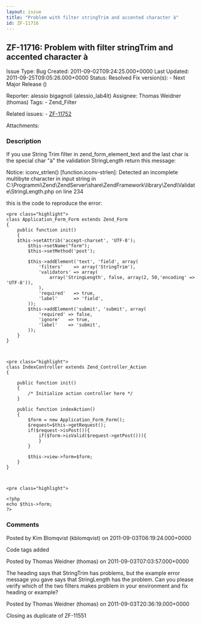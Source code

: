 ```yaml
---
layout: issue
title: "Problem with filter stringTrim and accented character à"
id: ZF-11716
---
```


ZF-11716: Problem with filter stringTrim and accented character à
-----------------------------------------------------------------

 Issue Type: Bug Created: 2011-09-02T09:24:25.000+0000 Last Updated: 2011-09-25T09:05:26.000+0000 Status: Resolved Fix version(s): - Next Major Release ()
 
 Reporter:  alessio bigagnoli (alessio\_lab4it)  Assignee:  Thomas Weidner (thomas)  Tags: - Zend\_Filter
 
 Related issues: - [ZF-11752](/issues/browse/ZF-11752)
 
 Attachments: 
### Description

If you use String Trim filter in zend\_form\_element\_text and the last char is the special char "à" the validation StringLength return this message:

Notice: iconv\_strlen() [function.iconv-strlen]: Detected an incomplete multibyte character in input string in C:\\Programmi\\Zend\\ZendServer\\share\\ZendFramework\\library\\Zend\\Validate\\StringLength.php on line 234

this is the code to reproduce the error:

 
    <pre class="highlight">
    class Application_Form_Form extends Zend_Form
    {
        public function init()
        {
        $this->setAttrib('accept-charset', 'UTF-8');        
            $this->setName("form");
            $this->setMethod('post');
                 
            $this->addElement('text', 'field', array(
                'filters'    => array('StringTrim'),
                'validators' => array(
                    array('StringLength', false, array(2, 50,'encoding' => 'UTF-8')),
                ),
                'required'   => true,
                'label'      => 'field',
            ));     
            $this->addElement('submit', 'submit', array(
                'required' => false,
                'ignore'   => true,
                'label'    => 'submit',
            )); 
        }
    }


 
    <pre class="highlight">
    class IndexController extends Zend_Controller_Action
    {
    
        public function init()
        {
            /* Initialize action controller here */
        }
    
        public function indexAction()
        {
            $form = new Application_Form_Form();
            $request=$this->getRequest();
            if($request->isPost()){
                if($form->isValid($request->getPost())){
                }
            }
    
            $this->view->form=$form;
        }
    }


 
    <pre class="highlight">
    
    <?php 
    echo $this->form;
    ?>


 

 

### Comments

Posted by Kim Blomqvist (kblomqvist) on 2011-09-03T06:19:24.000+0000

Code tags added

 

 

Posted by Thomas Weidner (thomas) on 2011-09-03T07:03:57.000+0000

The heading says that StringTrim has problems, but the example error message you gave says that StringLength has the problem. Can you please verify which of the two filters makes problem in your environment and fix heading or example?

 

 

Posted by Thomas Weidner (thomas) on 2011-09-03T20:36:19.000+0000

Closing as duplicate of ZF-11551

 

 